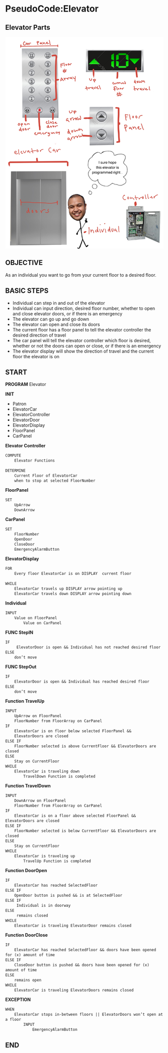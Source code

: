 # PseudoCode:Elevator

## Elevator Parts

![parts](https://github.com/smiththay/pseudocode/blob/dev/img/elevatorparts.jpg)

## OBJECTIVE
As an individual you want to go from your current floor to a desired floor.

## BASIC STEPS
- Individual can step in and out of the elevator
- Individual can input direction, desired floor number, whether to open and close elevator doors, or if there is an emergency
- The elevator can go up and go down
- The elevator can open and close its doors
- The current floor has a floor panel to tell the elevator controller the desired direction of travel
- The car panel will tell the elevator controller which floor is desired, whether or not the doors can open or close, or if there is an emergency
- The elevator display will show the direction of travel and the current floor the elevator is on

## START

**PROGRAM** Elevator 

**INIT**
- Patron
- ElevatorCar
- ElevatorController
- ElevatorDoor
- ElevatorDisplay
- FloorPanel
- CarPanel 

**Elevator Controller**
	
    COMPUTE
		Elevator Functions 
	
    DETERMINE
		Current Floor of ElevatorCar
		when to stop at selected FloorNumber

**FloorPanel**
	
    SET
		UpArrow 
		DownArrow

**CarPanel**
	
    SET
		FloorNumber 
		OpenDoor
		CloseDoor
		EmergencyAlarmButton

**ElevatorDisplay**
	
    FOR  
		Every floor ElevatorCar is on DISPLAY  current floor                               
 	
	WHILE
		ElevatorCar travels up DISPLAY arrow pointing up
		ElevatorCar travels down DISPLAY arrow pointing down

**Individual**
	
    INPUT
		Value on FloorPanel 
	       	Value on CarPanel

**FUNC StepIN**
	
    IF
		 ElevatorDoor is open && Individual has not reached desired floor
	ELSE
		don’t move

**FUNC StepOut**
	
    IF
		ElevatorDoor is open && Individual has reached desired floor
	ELSE 
		don’t move

**Function TravelUp**
	
    INPUT
		UpArrow on FloorPanel 
		FloorNumber from FloorArray on CarPanel
	IF
		ElevatorCar is on floor below selected FloorPanel &&
		ElevatorDoors are closed
	ELSE IF
		FloorNumber selected is above CurrentFloor && ElevatorDoors are closed
	ELSE
		Stay on CurrentFloor
	WHILE
		ElevatorCar is traveling down
			TravelDown Function is completed		

**Function TravelDown**
	
    INPUT	
		DownArrow on FloorPanel
		FloorNumber from FloorArray on CarPanel
	IF
		ElevatorCar is on a floor above selected FloorPanel && 	ElevatorDoors are closed
	ELSE IF
		FloorNumber selected is below CurrentFloor && ElevatorDoors are closed
	ELSE 
		Stay on CurrentFloor
	WHILE
		ElevatorCar is traveling up 
			TravelUp Function is completed

**Function DoorOpen** 
	
    IF
		ElevatorCar has reached SelectedFloor 
	ELSE IF 
		OpenDoor button is pushed && is at SelectedFloor 
	ELSE IF
		 Individual is in doorway
	ELSE
		 remains closed
	WHILE
		ElevatorCar is traveling ElevatorDoor remains closed

**Function DoorClose** 
	
    IF
		ElevatorCar has reached SelectedFloor && doors have been opened for (x) amount of time 
	ELSE IF
		CloseDoor button is pushed && doors have been opened for (x) amount of time
	ELSE
		remains open
	WHILE 
		ElevatorCar is traveling ElevatorDoors remains closed

**EXCEPTION**
	
    WHEN
		ElevatorCar stops in-between floors || ElevatorDoors won’t open	at a floor
			INPUT
				EmergencyAlarmButton

## END
